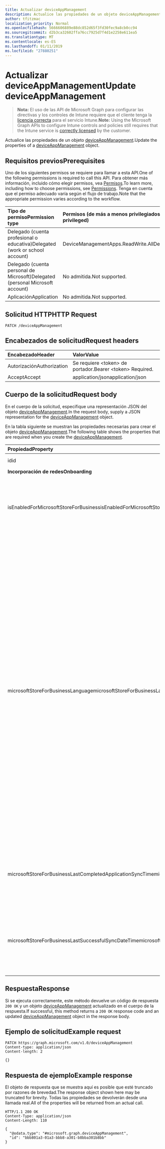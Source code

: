 ```yaml
---
title: Actualizar deviceAppManagement
description: Actualice las propiedades de un objeto deviceAppManagement.
author: tfitzmac
localization_priority: Normal
ms.openlocfilehash: 5666606889e88dc852d65f3fd30fec9a8cb0cc94
ms.sourcegitcommit: d2b3ca32602ffa76cc7925d7f4d1e2258e611ea5
ms.translationtype: MT
ms.contentlocale: es-ES
ms.lasthandoff: 01/11/2019
ms.locfileid: "27880251"
---
```

# <a name="update-deviceappmanagement"></a><span data-ttu-id="ac312-103">Actualizar deviceAppManagement</span><span class="sxs-lookup"><span data-stu-id="ac312-103">Update deviceAppManagement</span></span>

> <span data-ttu-id="ac312-104">**Nota:** El uso de las API de Microsoft Graph para configurar las directivas y los controles de Intune requiere que el cliente tenga la [licencia correcta](https://go.microsoft.com/fwlink/?linkid=839381) para el servicio Intune.</span><span class="sxs-lookup"><span data-stu-id="ac312-104">**Note:** Using the Microsoft Graph APIs to configure Intune controls and policies still requires that the Intune service is [correctly licensed](https://go.microsoft.com/fwlink/?linkid=839381) by the customer.</span></span>

<span data-ttu-id="ac312-105">Actualice las propiedades de un objeto [deviceAppManagement](../resources/intune-shared-deviceappmanagement.md).</span><span class="sxs-lookup"><span data-stu-id="ac312-105">Update the properties of a [deviceAppManagement](../resources/intune-shared-deviceappmanagement.md) object.</span></span>
## <a name="prerequisites"></a><span data-ttu-id="ac312-106">Requisitos previos</span><span class="sxs-lookup"><span data-stu-id="ac312-106">Prerequisites</span></span>
<span data-ttu-id="ac312-107">Uno de los siguientes permisos se requiere para llamar a esta API.</span><span class="sxs-lookup"><span data-stu-id="ac312-107">One of the following permissions is required to call this API.</span></span> <span data-ttu-id="ac312-108">Para obtener más información, incluido cómo elegir permisos, vea [Permisos](/graph/permissions-reference).</span><span class="sxs-lookup"><span data-stu-id="ac312-108">To learn more, including how to choose permissions, see [Permissions](/graph/permissions-reference).</span></span>  <span data-ttu-id="ac312-109">Tenga en cuenta que el permiso adecuado varía según el flujo de trabajo.</span><span class="sxs-lookup"><span data-stu-id="ac312-109">Note that the appropriate permission varies according to the workflow.</span></span>

|<span data-ttu-id="ac312-110">Tipo de permiso</span><span class="sxs-lookup"><span data-stu-id="ac312-110">Permission type</span></span>|<span data-ttu-id="ac312-111">Permisos (de más a menos privilegiados)</span><span class="sxs-lookup"><span data-stu-id="ac312-111">Permissions (from most to least privileged)</span></span>|
|:---|:---|
|<span data-ttu-id="ac312-112">Delegado (cuenta profesional o educativa)</span><span class="sxs-lookup"><span data-stu-id="ac312-112">Delegated (work or school account)</span></span>|<span data-ttu-id="ac312-113">DeviceManagementApps.ReadWrite.All</span><span class="sxs-lookup"><span data-stu-id="ac312-113">DeviceManagementApps.ReadWrite.All</span></span>|
|<span data-ttu-id="ac312-114">Delegado (cuenta personal de Microsoft)</span><span class="sxs-lookup"><span data-stu-id="ac312-114">Delegated (personal Microsoft account)</span></span>|<span data-ttu-id="ac312-115">No admitida.</span><span class="sxs-lookup"><span data-stu-id="ac312-115">Not supported.</span></span>|
|<span data-ttu-id="ac312-116">Aplicación</span><span class="sxs-lookup"><span data-stu-id="ac312-116">Application</span></span>|<span data-ttu-id="ac312-117">No admitida.</span><span class="sxs-lookup"><span data-stu-id="ac312-117">Not supported.</span></span>|

## <a name="http-request"></a><span data-ttu-id="ac312-118">Solicitud HTTP</span><span class="sxs-lookup"><span data-stu-id="ac312-118">HTTP Request</span></span>
<!-- {
  "blockType": "ignored"
}
-->
``` http
PATCH /deviceAppManagement
```

## <a name="request-headers"></a><span data-ttu-id="ac312-119">Encabezados de solicitud</span><span class="sxs-lookup"><span data-stu-id="ac312-119">Request headers</span></span>
|<span data-ttu-id="ac312-120">Encabezado</span><span class="sxs-lookup"><span data-stu-id="ac312-120">Header</span></span>|<span data-ttu-id="ac312-121">Valor</span><span class="sxs-lookup"><span data-stu-id="ac312-121">Value</span></span>|
|:---|:---|
|<span data-ttu-id="ac312-122">Autorización</span><span class="sxs-lookup"><span data-stu-id="ac312-122">Authorization</span></span>|<span data-ttu-id="ac312-123">Se requiere &lt;token&gt; de portador.</span><span class="sxs-lookup"><span data-stu-id="ac312-123">Bearer &lt;token&gt; Required.</span></span>|
|<span data-ttu-id="ac312-124">Accept</span><span class="sxs-lookup"><span data-stu-id="ac312-124">Accept</span></span>|<span data-ttu-id="ac312-125">application/json</span><span class="sxs-lookup"><span data-stu-id="ac312-125">application/json</span></span>|

## <a name="request-body"></a><span data-ttu-id="ac312-126">Cuerpo de la solicitud</span><span class="sxs-lookup"><span data-stu-id="ac312-126">Request body</span></span>
<span data-ttu-id="ac312-127">En el cuerpo de la solicitud, especifique una representación JSON del objeto [deviceAppManagement](../resources/intune-shared-deviceappmanagement.md).</span><span class="sxs-lookup"><span data-stu-id="ac312-127">In the request body, supply a JSON representation for the [deviceAppManagement](../resources/intune-shared-deviceappmanagement.md) object.</span></span>

<span data-ttu-id="ac312-128">En la tabla siguiente se muestran las propiedades necesarias para crear el objeto [deviceAppManagement](../resources/intune-shared-deviceappmanagement.md).</span><span class="sxs-lookup"><span data-stu-id="ac312-128">The following table shows the properties that are required when you create the [deviceAppManagement](../resources/intune-shared-deviceappmanagement.md).</span></span>

|<span data-ttu-id="ac312-129">Propiedad</span><span class="sxs-lookup"><span data-stu-id="ac312-129">Property</span></span>|<span data-ttu-id="ac312-130">Tipo</span><span class="sxs-lookup"><span data-stu-id="ac312-130">Type</span></span>|<span data-ttu-id="ac312-131">Descripción</span><span class="sxs-lookup"><span data-stu-id="ac312-131">Description</span></span>|
|:---|:---|:---|
|<span data-ttu-id="ac312-132">id</span><span class="sxs-lookup"><span data-stu-id="ac312-132">id</span></span>|<span data-ttu-id="ac312-133">Cadena</span><span class="sxs-lookup"><span data-stu-id="ac312-133">String</span></span>|<span data-ttu-id="ac312-134">Clave de la entidad.</span><span class="sxs-lookup"><span data-stu-id="ac312-134">Key of the entity.</span></span>|
|<span data-ttu-id="ac312-135">**Incorporación de redes**</span><span class="sxs-lookup"><span data-stu-id="ac312-135">**Onboarding**</span></span>|
|<span data-ttu-id="ac312-136">isEnabledForMicrosoftStoreForBusiness</span><span class="sxs-lookup"><span data-stu-id="ac312-136">isEnabledForMicrosoftStoreForBusiness</span></span>|<span data-ttu-id="ac312-137">Booleano</span><span class="sxs-lookup"><span data-stu-id="ac312-137">Boolean</span></span>|<span data-ttu-id="ac312-138">Indica si la cuenta está habilitada para la sincronización de aplicaciones de Microsoft Store para Empresas.</span><span class="sxs-lookup"><span data-stu-id="ac312-138">Whether the account is enabled for syncing applications from the Microsoft Store for Business.</span></span>|
|<span data-ttu-id="ac312-139">microsoftStoreForBusinessLanguage</span><span class="sxs-lookup"><span data-stu-id="ac312-139">microsoftStoreForBusinessLanguage</span></span>|<span data-ttu-id="ac312-140">String</span><span class="sxs-lookup"><span data-stu-id="ac312-140">String</span></span>|<span data-ttu-id="ac312-141">Información local que se usa para sincronizar las aplicaciones de Microsoft Store para Empresas.</span><span class="sxs-lookup"><span data-stu-id="ac312-141">The locale information used to sync applications from the Microsoft Store for Business.</span></span> <span data-ttu-id="ac312-142">Referencias culturales que son específicas de un país o región.</span><span class="sxs-lookup"><span data-stu-id="ac312-142">Cultures that are specific to a country/region.</span></span> <span data-ttu-id="ac312-143">Los nombres de dichas referencias culturales siguen RFC 4646 (Windows Vista y versiones posteriores).</span><span class="sxs-lookup"><span data-stu-id="ac312-143">The names of these cultures follow RFC 4646 (Windows Vista and later).</span></span> <span data-ttu-id="ac312-144">El formato es <languagecode2>-<country/regioncode2>, donde <languagecode2> es un código de dos letras en minúsculas proveniente de ISO 639-1 y <country/regioncode2> es un código de dos letras en mayúsculas derivado de ISO 3166.</span><span class="sxs-lookup"><span data-stu-id="ac312-144">The format is <languagecode2>-<country/regioncode2>, where <languagecode2> is a lowercase two-letter code derived from ISO 639-1 and <country/regioncode2> is an uppercase two-letter code derived from ISO 3166.</span></span> <span data-ttu-id="ac312-145">Por ejemplo, en-US para inglés (Estados Unidos) es una referencia cultural específica.</span><span class="sxs-lookup"><span data-stu-id="ac312-145">For example, en-US for English (United States) is a specific culture.</span></span>|
|<span data-ttu-id="ac312-146">microsoftStoreForBusinessLastCompletedApplicationSyncTime</span><span class="sxs-lookup"><span data-stu-id="ac312-146">microsoftStoreForBusinessLastCompletedApplicationSyncTime</span></span>|<span data-ttu-id="ac312-147">DateTimeOffset</span><span class="sxs-lookup"><span data-stu-id="ac312-147">DateTimeOffset</span></span>|<span data-ttu-id="ac312-148">La última vez que se completó una sincronización de aplicaciones desde Microsoft Store para Empresas.</span><span class="sxs-lookup"><span data-stu-id="ac312-148">The last time an application sync from the Microsoft Store for Business was completed.</span></span>|
|<span data-ttu-id="ac312-149">microsoftStoreForBusinessLastSuccessfulSyncDateTime</span><span class="sxs-lookup"><span data-stu-id="ac312-149">microsoftStoreForBusinessLastSuccessfulSyncDateTime</span></span>|<span data-ttu-id="ac312-150">DateTimeOffset</span><span class="sxs-lookup"><span data-stu-id="ac312-150">DateTimeOffset</span></span>|<span data-ttu-id="ac312-151">Última vez que se sincronizaron correctamente las aplicaciones de Microsoft Store para Empresas en la cuenta.</span><span class="sxs-lookup"><span data-stu-id="ac312-151">The last time the apps from the Microsoft Store for Business were synced successfully for the account.</span></span>|

## <a name="response"></a><span data-ttu-id="ac312-152">Respuesta</span><span class="sxs-lookup"><span data-stu-id="ac312-152">Response</span></span>
<span data-ttu-id="ac312-153">Si se ejecuta correctamente, este método devuelve un código de respuesta `200 OK` y un objeto [deviceAppManagement](../resources/intune-shared-deviceappmanagement.md) actualizado en el cuerpo de la respuesta.</span><span class="sxs-lookup"><span data-stu-id="ac312-153">If successful, this method returns a `200 OK` response code and an updated [deviceAppManagement](../resources/intune-shared-deviceappmanagement.md) object in the response body.</span></span>

## <a name="example-request"></a><span data-ttu-id="ac312-154">Ejemplo de solicitud</span><span class="sxs-lookup"><span data-stu-id="ac312-154">Example request</span></span>

``` http
PATCH https://graph.microsoft.com/v1.0/deviceAppManagement
Content-type: application/json
Content-length: 2

{}
```

## <a name="example-response"></a><span data-ttu-id="ac312-155">Respuesta de ejemplo</span><span class="sxs-lookup"><span data-stu-id="ac312-155">Example response</span></span>

<span data-ttu-id="ac312-156">El objeto de respuesta que se muestra aquí es posible que esté truncado por razones de brevedad.</span><span class="sxs-lookup"><span data-stu-id="ac312-156">The response object shown here may be truncated for brevity.</span></span> <span data-ttu-id="ac312-157">Todas las propiedades se devolverán desde una llamada real.</span><span class="sxs-lookup"><span data-stu-id="ac312-157">All of the properties will be returned from an actual call.</span></span>

``` http
HTTP/1.1 200 OK
Content-Type: application/json
Content-Length: 110

{
  "@odata.type": "#microsoft.graph.deviceAppManagement",
  "id": "bbb801a3-01a3-bbb8-a301-b8bba301b8bb"
}
```



